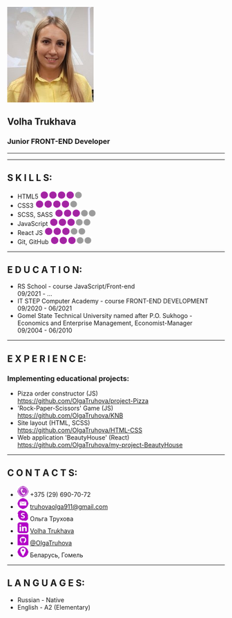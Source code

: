 ![img](./img/my_foto.jpg)
## __Volha Trukhava__
### Junior FRONT-END Developer
***
***

## S K I L L S:
* HTML5 ![img](./img/dot.png)![img](./img/dot.png)![img](./img/dot.png)![img](./img/dot.png)![img](./img/circle.png)  
* CSS3 ![img](./img/dot.png)![img](./img/dot.png)![img](./img/dot.png)![img](./img/dot.png)![img](./img/circle.png)  
* SCSS, SASS ![img](./img/dot.png)![img](./img/dot.png)![img](./img/dot.png)![img](./img/circle.png)![img](./img/circle.png)  
* JavaScript ![img](./img/dot.png)![img](./img/dot.png)![img](./img/dot.png)![img](./img/circle.png)![img](./img/circle.png)  
* React JS ![img](./img/dot.png)![img](./img/dot.png)![img](./img/dot.png)![img](./img/circle.png)![img](./img/circle.png)  
* Git, GitHub ![img](./img/dot.png)![img](./img/dot.png)![img](./img/dot.png)![img](./img/circle.png)![img](./img/circle.png)
***

## E D U C A T I O N:
* RS School - course JavaScript/Front-end  
09/2021 - ...
* IT STEP Computer Academy - course FRONT-END DEVELOPMENT  
09/2020 - 06/2021
* Gomel State Technical University named after P.O. Sukhogo -  
Economics and Enterprise Management, Economist-Manager  
09/2004 - 06/2010
***

## E X P E R I E N C E:  
### Implementing educational projects:  
* Pizza order constructor (JS)  
https://github.com/OlgaTruhova/project-Pizza  
* 'Rock-Paper-Scissors' Game (JS)  
https://github.com/OlgaTruhova/KNB  
* Site layout (HTML, SCSS)  
https://github.com/OlgaTruhova/HTML-CSS  
* Web application 'BeautyHouse' (React)  
https://github.com/OlgaTruhova/my-project-BeautyHouse
***

## C O N T A C T S: 
* ![img](./img/phone.png) +375 (29) 690-70-72
* ![img](./img/email.png) truhovaolga911@gmail.com
* ![img](./img/Skype.png) Ольга Трухова
* ![img](./img/linkedIn.png) [Volha Trukhava](https://www.linkedin.com/in/volha-trukhava-461b76214/)  
* ![img](./img/github.png) [@OlgaTruhova](https://github.com/OlgaTruhova)
* ![img](./img/Location.png) Беларусь, Гомель
***

## L A N G U A G E S:  
* Russian - Native   
* English - A2 (Elementary)
